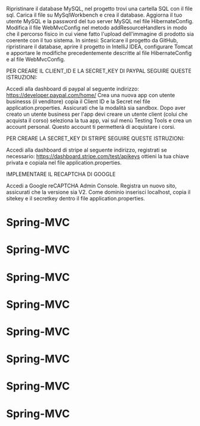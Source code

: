Ripristinare il database MySQL, nel progetto trovi una cartella SQL con il file sql.
Carica il file su MySqlWorkbench e crea il database.
Aggiorna il tuo utente MySQL e la password del tuo server MySQL nel file HibernateConfig.
Modifica il file WebMvcConfig nel metodo addResourceHandlers in modo che il percorso fisico in cui viene fatto l'upload dell'immagine di prodotto sia coerente con il tuo sistema. In sintesi: Scaricare il progetto da GitHub, ripristinare il database, aprire il progetto in IntelliJ IDEA, configurare Tomcat e apportare le modifiche precedentemente descritte al file HibernateConfig e al file WebMvcConfig. 

PER CREARE IL CLIENT_ID E LA SECRET_KEY DI PAYPAL SEGUIRE QUESTE ISTRUZIONI:

Accedi alla dashboard di paypal al seguente indirizzo: https://developer.paypal.com/home/
Crea una nuova app con utente businesss (il venditore) copia il Client ID e la Secret nel file application.properties. Assicurati che la modalità sia sandbox. Dopo aver creato un utente business per l'app devi creare un utente client (colui che acquista il corso) seleziona la tua app, vai sul menù Testing Tools e crea un account personal. Questo account ti permetterà di acquistare i corsi.

PER CREARE LA SECRET_KEY DI STRIPE SEGUIRE QUESTE ISTRUZIONI:

Accedi alla dashboard di stripe al seguente indirizzo, registrati se necessario: https://dashboard.stripe.com/test/apikeys ottieni la tua chiave privata e copiala nel file application.properties.


IMPLEMENTARE IL RECAPTCHA DI GOOGLE

Accedi a Google reCAPTCHA Admin Console. Registra un nuovo sito, assicurati che la versione sia V2. Come dominio inserisci localhost, copia il sitekey e il secretkey dentro il file application.properties.
# Spring-MVC
# Spring-MVC
# Spring-MVC
# Spring-MVC
# Spring-MVC
# Spring-MVC
# Spring-MVC
# Spring-MVC
